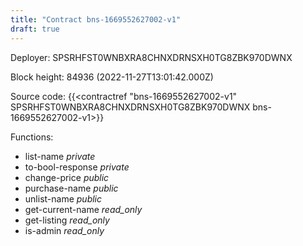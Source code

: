 ```yaml
---
title: "Contract bns-1669552627002-v1"
draft: true
---
```

Deployer: SPSRHFST0WNBXRA8CHNXDRNSXH0TG8ZBK970DWNX


 



Block height: 84936 (2022-11-27T13:01:42.000Z)

Source code: {{<contractref "bns-1669552627002-v1" SPSRHFST0WNBXRA8CHNXDRNSXH0TG8ZBK970DWNX bns-1669552627002-v1>}}

Functions:

* list-name _private_
* to-bool-response _private_
* change-price _public_
* purchase-name _public_
* unlist-name _public_
* get-current-name _read_only_
* get-listing _read_only_
* is-admin _read_only_

